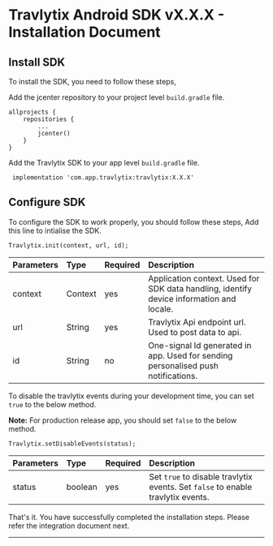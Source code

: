 <link href="https://storage.googleapis.com/travlytix-web-sdk-doc/styles.css" rel="stylesheet"></link>

# Travlytix Android SDK vX.X.X - Installation Document

## **Install SDK**

To install the SDK, you need to follow these steps,

 Add the jcenter repository to your project level `build.gradle` file.

```
allprojects {
    repositories {
        ...
        jcenter()
    }
}
```

 Add the Travlytix SDK to your app level `build.gradle` file.

 ```
  implementation 'com.app.travlytix:travlytix:X.X.X'
 ```

## **Configure SDK**

To configure the SDK to work properly, you should follow these steps,
Add this line to intialise the SDK.
```
Travlytix.init(context, url, id);
```

| Parameters | Type | Required | Description 
:---| :---| :--- | :---
context | Context | yes | Application context. Used for SDK data handling, identify device information and locale.
url |String| yes| Travlytix Api endpoint url. Used to post data to api.
id | String | no| One-signal Id generated in app. Used for sending personalised push notifications.


To disable the travlytix events during your development time, you can set `true` to the below method. 

**Note:** For production release app, you should set `false` to the below method.

```
Travlytix.setDisableEvents(status);
```

| Parameters | Type | Required | Description |
|:---| :---| :--- | :---|
|status | boolean | yes | Set `true` to disable travlytix events. Set `false` to enable travlytix events.|


That's it. You have successfully completed the installation steps. Please refer the integration document next.

---